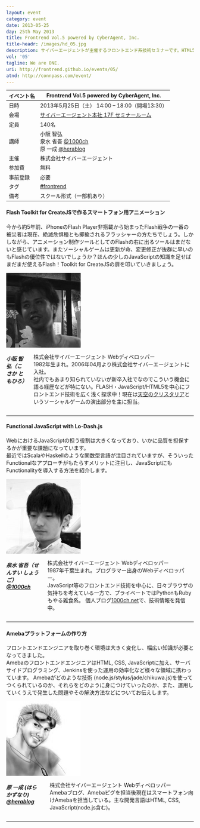 ```yaml
---
layout: event
category: event
date: 2013-05-25
day: 25th May 2013
title: Frontrend Vol.5 powered by CyberAgent, Inc.
title-headr: /images/hd_05.jpg
description: サイバーエージェントが主催するフロントエンド系技術セミナーです。HTML5/CSS3やJavaScriptのトレンドやノウハウ等を惜しみなくお伝えします。
vol: '05'
tagline: We are ONE.
uri: http://frontrend.github.io/events/05/
atnd: http://connpass.com/event/
---
```


イベント名 |Frontrend Vol.5 powered by CyberAgent, Inc.
---------|---------------------------------------------------------------
日時     |2013年5月25日（土） 14:00 – 18:00（開場13:30）
会場     |[サイバーエージェント本社 17F セミナールーム](https://www.cyberagent.co.jp/company/access/tokyo.html)
定員     |140名
講師     |小阪 智弘 <br>泉水 省吾 [@1000ch](https://twitter.com/ahomu)<br>原 一成 [@herablog](https://twitter.com/herablog)
主催     |株式会社サイバーエージェント
参加費    |無料
事前登録  |必要
タグ     |[#frontrend](https://twitter.com/search?q=%23frontrend)
備考     |スクール形式（一部机あり）

<h4 id="kosaka">Flash Toolkit for CreateJSで作るスマートフォン用アニメーション</h4>

今から約5年前、iPhoneのFlash Player非搭載から始まったFlash戦争の一番の被災者は現在、絶滅危惧種とも揶揄されるフラッシャーの方たちでしょう。しかしながら、アニメーション制作ツールとしてのFlashの右に出るツールはまだないと感じています。またソーシャルゲームは更新が命、変更修正が抜群に早いのもFlashの優位性ではないでしょうか？ほんの少しのJavaScriptの知識を足せばまだまだ使えるFlash！Toolkit for CreateJSの扉を叩いていきましょう。

<div class="row">
    <div class="three columns">
        <img src="/images/speakers/kosaka.jpg">
    </div>
    <div class="nine columns"><h5>小阪 智弘（こさか ともひろ）</h5>
    <p>株式会社サイバーエージェント Webディベロッパー<br>
    1982年生まれ。2006年04月より株式会社サイバーエージェントに入社。<br>
    社内でもあまり知られていないが新卒入社でなのでこういう機会に語る経歴などが特にない。FLASH・JavaScript/HTML5を中心にフロントエンド技術を広く浅く探求中！現在は<a href="http://fs.ameba.jp/">天空のクリスタリア</a>というソーシャルゲームの演出部分を主に担当。</p>
    </div>
</div>

---

<h4 id="sensui">Functional JavaScript with Lo-Dash.js</h4>

WebにおけるJavaScriptの担う役割は大きくなっており、いかに品質を担保するかが重要な課題になっています。  
最近ではScalaやHaskellのような関数型言語が注目されていますが、そういったFunctionalなアプローチがもたらすメリットに注目し、JavaScriptにもFunctionalityを導入する方法を紹介します。

<div class="row">
    <div class="three columns">
        <img src="/images/speakers/sensui.jpg">
    </div>
    <div class="nine columns"><h5>泉水 省吾（せんすい しょうご）<a href="https://twitter.com/1000ch">@1000ch</a></h5>
    <p>株式会社サイバーエージェント Webディベロッパー<br>
    1987年千葉生まれ。プログラマー出身のWebディベロッパー。<br>
    JavaScript等のフロントエンド技術を中心に、日々ブラウザの気持ちを考えている一方で、プライベートではPythonもRubyもやる雑食系。  
    個人ブログ<a href="http://1000ch.net/">1000ch.net</a>で、技術情報を発信中。  </p>
    </div>
</div>

---

<h4 id="hara">Amebaプラットフォームの作り方</h4>

フロントエンドエンジニアを取り巻く環境は大きく変化し、幅広い知識が必要となってきました。  
AmebaのフロントエンドエンジニアはHTML, CSS, JavaScriptに加え、サーバサイドプログラミング、Jenkinsを使った運用の効率化など様々な領域に携わっています。
Amebaがどのような技術 (node.js/stylus/jade/chikuwa.js)を使ってつくられているのか、それらをどのように身につけていったのか、また、運用していくうえで発生した問題やその解決方法などについてお伝えします。

<div class="row">
    <div class="three columns">
        <img src="/images/speakers/hara.jpg">
    </div>
    <div class="nine columns"><h5>原 一成 (はら かずなり) <a href="https://twitter.com/herablog">@herablog</a></h5>
    <p>株式会社サイバーエージェント Webディベロッパー<br>
        Amebaブログ、Amebaピグを担当後現在はスマートフォン向けAmebaを担当している。主な開発言語はHTML, CSS, JavaScript(node.js含む)。</p>
    </div>
</div>

---

